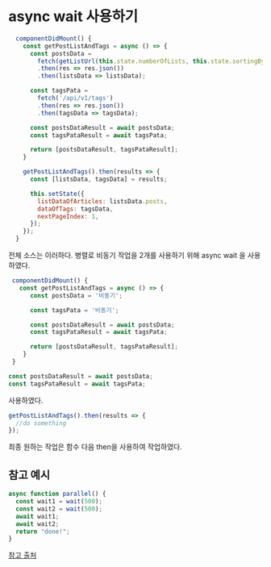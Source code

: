 # async wait 사용하기

```js
  componentDidMount() {
    const getPostListAndTags = async () => {
      const postsData =
        fetch(getListUrl(this.state.numberOfLists, this.state.sortingBy, 0))
        .then(res => res.json())
        .then(listsData => listsData);

      const tagsPata =
        fetch('/api/v1/tags')
        .then(res => res.json())
        .then(tagsData => tagsData);

      const postsDataResult = await postsData;
      const tagsPataResult = await tagsPata;

      return [postsDataResult, tagsPataResult];
    }

    getPostListAndTags().then(results => {
      const [listsData, tagsData] = results;

      this.setState({
        listDataOfArticles: listsData.posts,
        dataOfTags: tagsData,
        nextPageIndex: 1,
      });
    });
  }
```

전체 소스는 이러하다.
병렬로 비동기 작업을 2개를 사용하기 위해 async wait 을 사용하였다.

```js
 componentDidMount() {
   const getPostListAndTags = async () => {
      const postsData = '비동기';

      const tagsPata = '비동기';

      const postsDataResult = await postsData;
      const tagsPataResult = await tagsPata;

      return [postsDataResult, tagsPataResult];
    }
 }
```

```js
const postsDataResult = await postsData;
const tagsPataResult = await tagsPata;
```

사용하였다.

```js
getPostListAndTags().then(results => {
  //do something
});
```

최종 원하는 작업은 함수 다음 then을 사용하여 작업하였다.

## 참고 예시

```js
async function parallel() {
  const wait1 = wait(500);
  const wait2 = wait(500);
  await wait1;
  await wait2;
  return "done!";
}
```

[참고 출처](https://developers.google.com/web/fundamentals/primers/async-functions?hl=ko)

